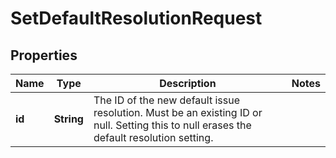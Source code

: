 # SetDefaultResolutionRequest

## Properties
Name | Type | Description | Notes
------------ | ------------- | ------------- | -------------
**id** | **String** | The ID of the new default issue resolution. Must be an existing ID or null. Setting this to null erases the default resolution setting. | 
